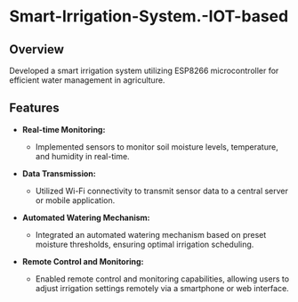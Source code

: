 # Smart-Irrigation-System.-IOT-based


## Overview
Developed a smart irrigation system utilizing ESP8266 microcontroller for efficient water management in agriculture.

## Features
- **Real-time Monitoring:**
  - Implemented sensors to monitor soil moisture levels, temperature, and humidity in real-time.

- **Data Transmission:**
  - Utilized Wi-Fi connectivity to transmit sensor data to a central server or mobile application.

- **Automated Watering Mechanism:**
  - Integrated an automated watering mechanism based on preset moisture thresholds, ensuring optimal irrigation scheduling.

- **Remote Control and Monitoring:**
  - Enabled remote control and monitoring capabilities, allowing users to adjust irrigation settings remotely via a smartphone or web interface.

